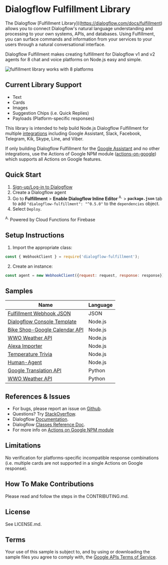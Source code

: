 # Dialogflow Fulfillment Library

The Dialogflow [Fulfillment Library]((https://dialogflow.com/docs/fulfillment) allows you to connect Dialogflow's natural language understanding and processing to your own systems, APIs, and databases. Using Fulfillment, you can surface commands and information from your services to your users through a natural conversational interface.

Dialogflow Fulfillment makes creating fulfillment for Dialogflow v1 and v2 agents for 8 chat and voice platforms on Node.js easy and simple.


![fulfillment library works with 8 platforms](https://raw.githubusercontent.com/dialogflow/dialogflow-fulfillment-nodejs/master/dialogflow-fulfillment-graphic.png "Dialogflow's fulfillment library works with 8 platforms")

## Current Library Support
+ Text
+ Cards
+ Images
+ Suggestion Chips (i.e. Quick Replies)
+ Payloads (Platform-specific responses)

This library is intended to help build Node.js Dialogflow Fulfillment for multiple [integrations](https://dialogflow.com/docs/integrations/) including Google Assistant, Slack, Facebook, Telegram, Kik, Skype, Line, and Viber.

If only building Dialogflow Fulfillment for the [Google Assistant](https://dialogflow.com/docs/integrations/google-assistant) and no other integrations, use the Actions of Google NPM module ([actions-on-google](https://www.npmjs.com/package/actions-on-google)) which supports all Actions on Google features.


## Quick Start

1. [Sign-up/Log-in to Dialogflow](https://console.dialogflow.com/api-client/#/login)
2. Create a Dialogflow agent
3. Go to **Fulfillment** > **Enable Dialogflow Inline Editor**<sup> A.</sup> > **`package.json`** tab to add `"dialogflow-fulfillment": "^0.5.0"` to the `dependencies` object.
4. Select `Deploy`.

  <sup>A.</sup> Powered by Cloud Functions for Firebase

## Setup Instructions

 1. Import the appropriate class:

 ```javascript
const { WebhookClient } = require('dialogflow-fulfillment');
```

 2. Create an instance:

 ```javascript
const agent = new WebhookClient({request: request, response: response});
```

## Samples


| Name                                 | Language                         |
| ------------------------------------ |:---------------------------------|
| [Fulfillment Webhook JSON](https://github.com/dialogflow/fulfillment-webhook-json)| JSON |
| [Dialogflow Console Template](https://github.com/dialogflow/fulfillment-webhook-nodejs)| Node.js
| [Bike Shop-Google Calendar API](https://github.com/dialogflow/fulfillment-bike-shop-nodejs)| Node.js|
| [WWO Weather API](https://github.com/dialogflow/fulfillment-weather-nodejs)| Node.js |
| [Alexa Importer](https://github.com/dialogflow/fulfillment-importer-nodejs) | Node.js |
| [Temperature Trivia](https://github.com/dialogflow/fulfillment-temperature-converter-nodejs) | Node.js |
| [Human-Agent](https://github.com/dialogflow/agent-human-handoff-nodejs) | Node.js |
| [Google Translation API](https://github.com/dialogflow/fulfillment-translate-python) | Python |
| [WWO Weather API](https://github.com/dialogflow/fulfillment-weather-python) | Python |





## References & Issues
+ For bugs, please report an issue on [Github](https://github.com/dialogflow/dialogflow-fulfillment-nodejs/issues).
+ Questions? Try [StackOverflow](https://stackoverflow.com/questions/tagged/dialogflow).
+ Dialogflow [Documentation](https://docs.dialogflow.com).
+ Dialogflow [Classes Reference Doc](https://github.com/dialogflow/dialogflow-fulfillment-nodejs/tree/master/docs).
+ For more info on [Actions on Google NPM module](https://github.com/actions-on-google/actions-on-google-nodejs)

## Limitations
No verification for platforms-specific incompatible response combinations (i.e. multiple cards are not supported in a single Actions on Google response).

## How To Make Contributions
Please read and follow the steps in the CONTRIBUTING.md.

## License
See LICENSE.md.

## Terms
Your use of this sample is subject to, and by using or downloading the sample files you agree to comply with, the [Google APIs Terms of Service](https://developers.google.com/terms/).
